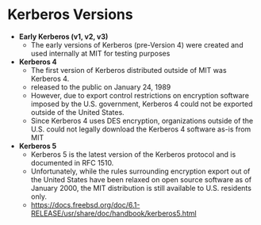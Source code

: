 
# Kerberos Versions

- **Early Kerberos (v1, v2, v3)**
  - The early versions of Kerberos (pre-Version 4) were created and used internally at MIT for testing purposes
- **Kerberos 4**
  - The first version of Kerberos distributed outside of MIT was Kerberos 4. 
  - released to the public on January 24, 1989
  - However, due to export control restrictions on encryption software imposed by the U.S. government, Kerberos 4 could not be exported outside of the United States. 
  - Since Kerberos 4 uses DES encryption, organizations outside of the U.S. could not legally download the Kerberos 4 software as-is from MIT
- **Kerberos 5**
  - Kerberos 5 is the latest version of the Kerberos protocol and is documented in RFC 1510.
  - Unfortunately, while the rules surrounding encryption export out of the United States have been relaxed on open source software as of January 2000, the MIT distribution is still available to U.S. residents only.
  - https://docs.freebsd.org/doc/6.1-RELEASE/usr/share/doc/handbook/kerberos5.html